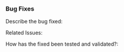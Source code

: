 ### Bug Fixes
Describe the bug fixed:

Related Issues:

How has the fixed been tested and validated?: